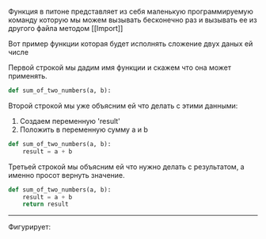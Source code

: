 Функция в питоне представляет из себя маленькую программируемую команду которую мы можем вызывать бесконечно раз и вызывать ее из другого файла методом [[Import]] 

Вот пример функции которая будет исполнять сложение двух даных ей числе 

Первой строкой мы дадим имя функции и скажем что она может применять.

```python
def sum_of_two_numbers(a, b):
```

Второй строкой мы уже объясним ей что делать с этими данными:
1. Создаем переменную 'result' 
2. Положить в переменную сумму a и b

```python
def sum_of_two_numbers(a, b):
	result = a + b
```

Третьей строкой мы объясним ей что нужно делать с результатом, а именно просот вернуть значение.

```python
def sum_of_two_numbers(a, b):
	result = a + b
	return result
```

---
Фигурирует:
